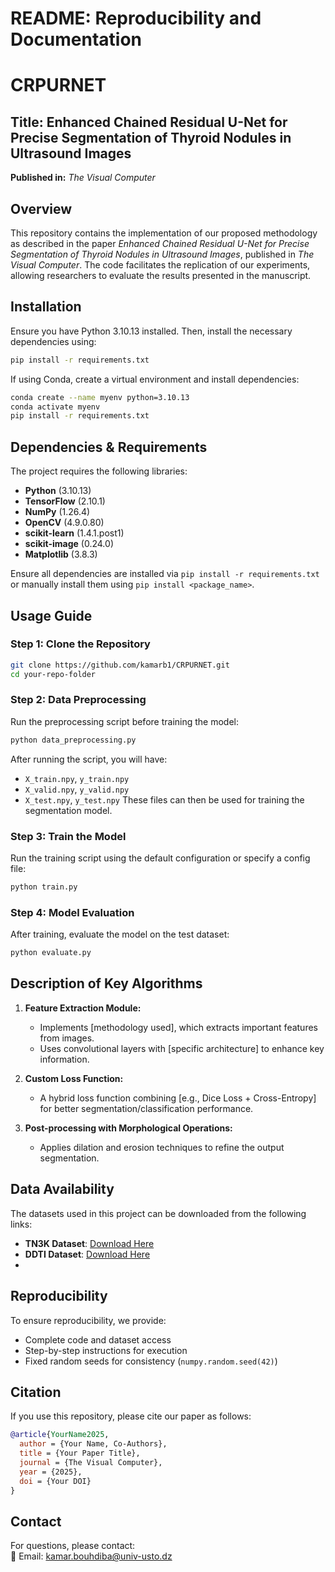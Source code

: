 
# **README: Reproducibility and Documentation**
# CRPURNET

## **Title:** Enhanced Chained Residual U-Net for Precise Segmentation of Thyroid Nodules in Ultrasound Images
**Published in:** *The Visual Computer*  

## **Overview**  
This repository contains the implementation of our proposed methodology as described in the paper *Enhanced Chained Residual U-Net for Precise Segmentation of Thyroid Nodules in Ultrasound Images*, published in *The Visual Computer*. The code facilitates the replication of our experiments, allowing researchers to evaluate the results presented in the manuscript.

## **Installation**  
Ensure you have Python 3.10.13 installed. Then, install the necessary dependencies using:  
```bash
pip install -r requirements.txt
```
If using Conda, create a virtual environment and install dependencies:  
```bash
conda create --name myenv python=3.10.13  
conda activate myenv  
pip install -r requirements.txt  
```

## **Dependencies & Requirements**  
The project requires the following libraries:  
- **Python** (3.10.13)  
- **TensorFlow** (2.10.1)  
- **NumPy** (1.26.4)  
- **OpenCV** (4.9.0.80)  
- **scikit-learn** (1.4.1.post1)
- **scikit-image** (0.24.0)
- **Matplotlib** (3.8.3)  

Ensure all dependencies are installed via `pip install -r requirements.txt` or manually install them using `pip install <package_name>`.

## **Usage Guide**  

### **Step 1: Clone the Repository**  
```bash
git clone https://github.com/kamarb1/CRPURNET.git
cd your-repo-folder
```

### **Step 2: Data Preprocessing**  
Run the preprocessing script before training the model:
```bash
python data_preprocessing.py
```
After running the script, you will have:
- `X_train.npy`, `y_train.npy`
- `X_valid.npy`, `y_valid.npy`
- `X_test.npy`, `y_test.npy`
These files can then be used for training the segmentation model.

### **Step 3: Train the Model**  
Run the training script using the default configuration or specify a config file:  
```bash
python train.py 
```


### **Step 4: Model Evaluation**  
After training, evaluate the model on the test dataset:  
```bash
python evaluate.py 
```


## **Description of Key Algorithms**  
1. **Feature Extraction Module:**  
   - Implements [methodology used], which extracts important features from images.  
   - Uses convolutional layers with [specific architecture] to enhance key information.  

2. **Custom Loss Function:**  
   - A hybrid loss function combining [e.g., Dice Loss + Cross-Entropy] for better segmentation/classification performance.  

3. **Post-processing with Morphological Operations:**  
   - Applies dilation and erosion techniques to refine the output segmentation.  

## **Data Availability**  

The datasets used in this project can be downloaded from the following links:

- **TN3K Dataset**: [Download Here](https://drive.google.com/file/d/1reHyY5eTZ5uePXMVMzFOq5j3eFOSp50F/view?usp=sharing)
- **DDTI Dataset**: [Download Here](https://www.kaggle.com/datasets/dasmehdixtr/ddti-thyroid-ultrasound-images)
- 


## **Reproducibility**  
To ensure reproducibility, we provide:  
- Complete code and dataset access  
- Step-by-step instructions for execution  
- Fixed random seeds for consistency (`numpy.random.seed(42)`)  

## **Citation**  
If you use this repository, please cite our paper as follows:  
```bibtex
@article{YourName2025,
  author = {Your Name, Co-Authors},
  title = {Your Paper Title},
  journal = {The Visual Computer},
  year = {2025},
  doi = {Your DOI}
}
```

## **Contact**  
For questions, please contact:  
📧 Email: kamar.bouhdiba@univ-usto.dz

